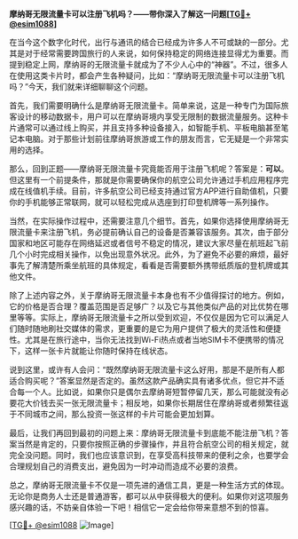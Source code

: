 **摩纳哥无限流量卡可以注册飞机吗？——带你深入了解这一问题[[TG💪+ @esim1088](https://t.me/s/esim1088)]**

在当今这个数字化时代，出行与通讯的结合已经成为许多人不可或缺的一部分。尤其是对于经常需要跨国旅行的人来说，如何保持稳定的网络连接显得尤为重要。而提到稳定上网，摩纳哥的无限流量卡就成为了不少人心中的“神器”。不过，很多人在使用这类卡片时，都会产生各种疑问，比如：“摩纳哥无限流量卡可以注册飞机吗？”今天，我们就来详细聊聊这个问题。

首先，我们需要明确什么是摩纳哥无限流量卡。简单来说，这是一种专门为国际旅客设计的移动数据卡，用户可以在摩纳哥境内享受无限制的数据流量服务。这种卡片通常可以通过线上购买，并且支持多种设备接入，如智能手机、平板电脑甚至笔记本电脑。对于那些计划前往摩纳哥旅游或工作的朋友而言，它无疑是一个非常实用的选择。

那么，回到正题——摩纳哥无限流量卡究竟能否用于注册飞机呢？答案是：**可以**。但这里有一个前提条件，那就是你需要确保你的航空公司允许通过手机应用程序完成在线值机手续。目前，许多航空公司已经支持通过官方APP进行自助值机，只要你的手机能够正常联网，就可以轻松完成从选座到打印登机牌等一系列操作。

当然，在实际操作过程中，还需要注意几个细节。首先，如果你选择使用摩纳哥无限流量卡来注册飞机，务必提前确认自己的设备是否兼容该服务。其次，由于部分国家和地区可能存在网络延迟或者信号不稳定的情况，建议大家尽量在航班起飞前几个小时完成相关操作，以免出现意外状况。此外，为了避免不必要的麻烦，最好事先了解清楚所乘坐航班的具体规定，看看是否需要额外携带纸质版的登机牌或其他文件。

除了上述内容之外，关于摩纳哥无限流量卡本身也有不少值得探讨的地方。例如，它的价格是否合理？覆盖范围是否足够广？以及它与其他类似产品的对比优势在哪里等等。实际上，摩纳哥无限流量卡之所以受到欢迎，不仅仅是因为它可以满足人们随时随地刷社交媒体的需求，更重要的是它为用户提供了极大的灵活性和便捷性。尤其是在旅行途中，当你无法找到Wi-Fi热点或者当地SIM卡不便携带的情况下，这样一张卡片就能让你随时保持在线状态。

说到这里，或许有人会问：“既然摩纳哥无限流量卡这么好用，那是不是所有人都适合购买呢？”答案显然是否定的。虽然这款产品确实具有诸多优点，但它并不适合每一个人。比如说，如果你只是偶尔去摩纳哥短暂停留几天，那么可能就没有必要花大价钱去买一张无限流量卡；相反地，如果你长期居住在摩纳哥或者频繁往返于不同城市之间，那么投资一张这样的卡片可能会更加划算。

最后，让我们再回到最初的问题上来：摩纳哥无限流量卡到底能不能注册飞机？答案当然是肯定的，只要你按照正确的步骤操作，并且符合航空公司的相关规定，就完全没问题。同时，我们也应该意识到，在享受高科技带来的便利之余，也要学会合理规划自己的消费支出，避免因为一时冲动而造成不必要的浪费。

总之，摩纳哥无限流量卡不仅是一项先进的通信工具，更是一种生活方式的体现。无论你是商务人士还是普通游客，都可以从中获得极大的便利。如果你对这项服务感兴趣的话，不妨亲自体验一下吧！相信它一定会给你带来意想不到的惊喜。

[[TG💪+ @esim1088](https://t.me/s/esim1088) ![Image](https://i.postimg.cc/4NQfJmqS/Snipaste-2025-05-13-00-14-12.png)]